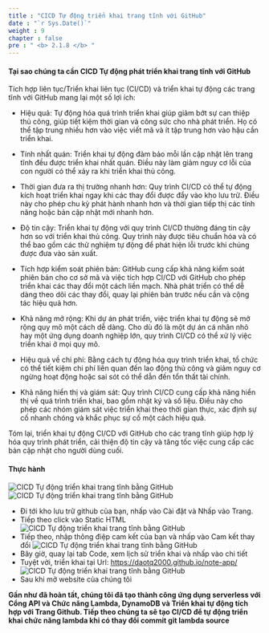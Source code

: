 ```yaml
---
title : "CICD Tự động triển khai trang tĩnh với GitHub"
date : "`r Sys.Date()`"
weight : 9
chapter : false
pre : " <b> 2.1.8 </b> "
---
```


#### Tại sao chúng ta cần CICD Tự động phát triển khai trang tĩnh với GitHub
Tích hợp liên tục/Triển khai liên tục (CI/CD) và triển khai tự động các trang tĩnh với GitHub mang lại một số lợi ích:

+ Hiệu quả: Tự động hóa quá trình triển khai giúp giảm bớt sự can thiệp thủ công, giúp tiết kiệm thời gian và công sức cho nhà phát triển. Họ có thể tập trung nhiều hơn vào việc viết mã và ít tập trung hơn vào hậu cần triển khai.

+ Tính nhất quán: Triển khai tự động đảm bảo mỗi lần cập nhật lên trang tĩnh đều được triển khai nhất quán. Điều này làm giảm nguy cơ lỗi của con người có thể xảy ra khi triển khai thủ công.

+ Thời gian đưa ra thị trường nhanh hơn: Quy trình CI/CD có thể tự động kích hoạt triển khai ngay khi các thay đổi được đẩy vào kho lưu trữ. Điều này cho phép chu kỳ phát hành nhanh hơn và thời gian tiếp thị các tính năng hoặc bản cập nhật mới nhanh hơn.

+ Độ tin cậy: Triển khai tự động với quy trình CI/CD thường đáng tin cậy hơn so với triển khai thủ công. Quy trình này được tiêu chuẩn hóa và có thể bao gồm các thử nghiệm tự động để phát hiện lỗi trước khi chúng được đưa vào sản xuất.

+ Tích hợp kiểm soát phiên bản: GitHub cung cấp khả năng kiểm soát phiên bản cho cơ sở mã và việc tích hợp CI/CD với GitHub cho phép triển khai các thay đổi một cách liền mạch. Nhà phát triển có thể dễ dàng theo dõi các thay đổi, quay lại phiên bản trước nếu cần và cộng tác hiệu quả hơn.

+ Khả năng mở rộng: Khi dự án phát triển, việc triển khai tự động sẽ mở rộng quy mô một cách dễ dàng. Cho dù đó là một dự án cá nhân nhỏ hay một ứng dụng doanh nghiệp lớn, quy trình CI/CD có thể xử lý việc triển khai ở mọi quy mô.

+ Hiệu quả về chi phí: Bằng cách tự động hóa quy trình triển khai, tổ chức có thể tiết kiệm chi phí liên quan đến lao động thủ công và giảm nguy cơ ngừng hoạt động hoặc sai sót có thể dẫn đến tổn thất tài chính.

+ Khả năng hiển thị và giám sát: Quy trình CI/CD cung cấp khả năng hiển thị về quá trình triển khai, bao gồm nhật ký và số liệu. Điều này cho phép các nhóm giám sát việc triển khai theo thời gian thực, xác định sự cố nhanh chóng và khắc phục sự cố một cách hiệu quả.

Tóm lại, triển khai tự động CI/CD với GitHub cho các trang tĩnh giúp hợp lý hóa quy trình phát triển, cải thiện độ tin cậy và tăng tốc việc cung cấp các bản cập nhật cho người dùng cuối.
#### Thực hành
![CICD Tự động triển khai trang tĩnh bằng GitHub](/aws-stutdy-group-workshop/images/2/CICD2.jpeg?featherlight=false&width=80pc)
![CICD Tự động triển khai trang tĩnh bằng GitHub](/aws-stutdy-group-workshop/images/2/CICD3.jpeg?featherlight=false&width=80pc)
+ Đi tới kho lưu trữ github của bạn, nhấp vào Cài đặt và Nhấp vào Trang.
+ Tiếp theo click vào Static HTML
![CICD Tự động triển khai trang tĩnh bằng GitHub](/aws-stutdy-group-workshop/images/2/CICD4.jpeg?featherlight=false&width=50pc)
+ Tiếp theo, nhập thông điệp cam kết của bạn và nhấp vào Cam kết thay đổi
![CICD Tự động triển khai trang tĩnh bằng GitHub](/aws-stutdy-group-workshop/images/2/CICD7.jpeg?featherlight=false&width=50pc)
+ Bây giờ, quay lại tab Code, xem lịch sử triển khai và nhấp vào chi tiết
+ Tuyệt vời, triển khai tại Url: https://daotq2000.github.io/note-app/
![CICD Tự động triển khai trang tĩnh bằng GitHub](/aws-stutdy-group-workshop/images/2/CICD5.jpeg?featherlight=false&width=50pc)
+ Sau khi mở website của chúng tôi

**Gần như đã hoàn tất, chúng tôi đã tạo thành công ứng dụng serverless với Cổng API và Chức năng Lambda, DynamoDB và Triển khai tự động tích hợp với Trang Github. Tiếp theo chúng ta sẽ tạo CI/CD để tự động triển khai chức năng lambda khi có thay đổi commit git lambda source**